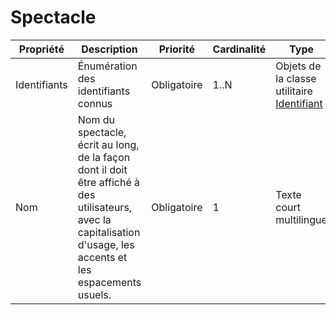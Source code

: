 # Spectacle

| Propriété | Description | Priorité | Cardinalité  | Type |
| ------------ | ------------- | ------------ | ------------ |------------ |
| Identifiants | Énumération des identifiants connus  | Obligatoire | 1..N | Objets de la classe utilitaire [Identifiant](./identifiant.md) |
| Nom | Nom du spectacle, écrit au long, de la façon dont il doit être affiché à des utilisateurs, avec la capitalisation d'usage, les accents et les espacements usuels. | Obligatoire | 1 | Texte court multilingue |














